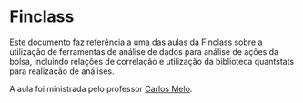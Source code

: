 # Finclass

Este documento faz referência a uma das aulas da Finclass sobre a utilização de ferramentas de análise de dados para análise de ações da bolsa, incluindo relações de correlação e utilização da biblioteca quantstats para realização de análises.

A aula foi ministrada pelo professor <a href='https://www.linkedin.com/in/carlos-melo-data-science/?originalSubdomain=br' target='_blank'>Carlos Melo</a>.
